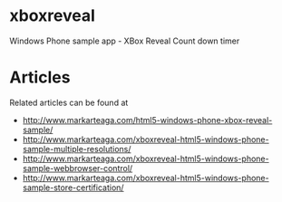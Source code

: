 xboxreveal
==========

Windows Phone sample app - XBox Reveal Count down timer

Articles
========
Related articles can be found at 

* http://www.markarteaga.com/html5-windows-phone-xbox-reveal-sample/
* http://www.markarteaga.com/xboxreveal-html5-windows-phone-sample-multiple-resolutions/
* http://www.markarteaga.com/xboxreveal-html5-windows-phone-sample-webbrowser-control/
* http://www.markarteaga.com/xboxreveal-html5-windows-phone-sample-store-certification/